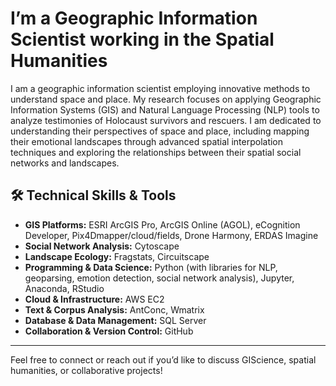 # I’m a Geographic Information Scientist working in the Spatial Humanities

I am a geographic information scientist employing innovative methods to understand space and place. My research focuses on applying Geographic Information Systems (GIS) and Natural Language Processing (NLP) tools to analyze testimonies of Holocaust survivors and rescuers. I am dedicated to understanding their perspectives of space and place, including mapping their emotional landscapes through advanced spatial interpolation techniques and exploring the relationships between their spatial social networks and landscapes.

## 🛠️ Technical Skills & Tools

- **GIS Platforms:** ESRI ArcGIS Pro, ArcGIS Online (AGOL), eCognition Developer, Pix4Dmapper/cloud/fields, Drone Harmony, ERDAS Imagine 
- **Social Network Analysis:** Cytoscape
- **Landscape Ecology:** Fragstats, Circuitscape
- **Programming & Data Science:** Python (with libraries for NLP, geoparsing, emotion detection, social network analysis), Jupyter, Anaconda, RStudio  
- **Cloud & Infrastructure:** AWS EC2  
- **Text & Corpus Analysis:** AntConc, Wmatrix  
- **Database & Data Management:** SQL Server  
- **Collaboration & Version Control:** GitHub

---

Feel free to connect or reach out if you’d like to discuss GIScience, spatial humanities, or collaborative projects!
